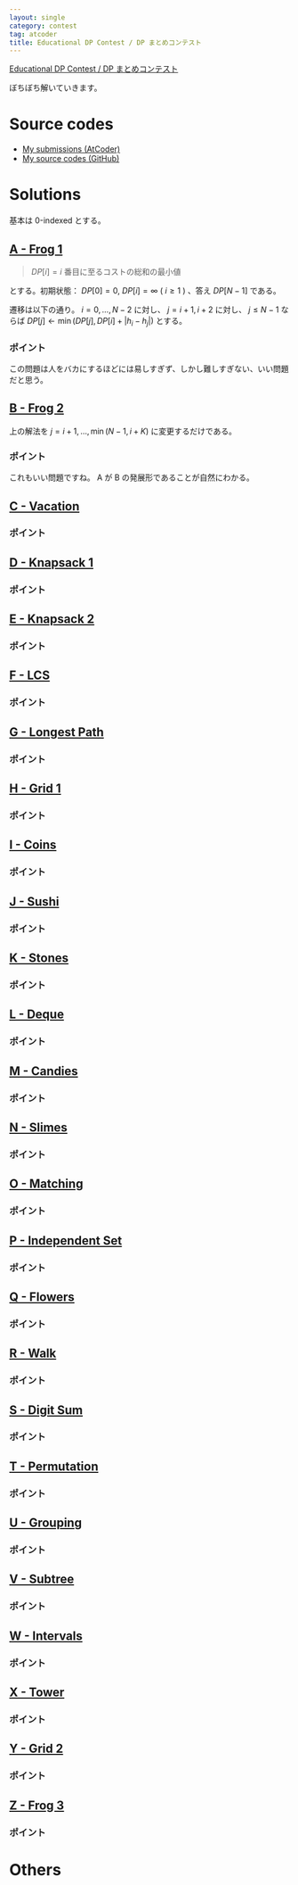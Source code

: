 ```yaml
---
layout: single
category: contest
tag: atcoder
title: Educational DP Contest / DP まとめコンテスト
---
```


[Educational DP Contest / DP まとめコンテスト](https://atcoder.jp/contests/dp)

ぼちぼち解いていきます。

# Source codes

- [My submissions (AtCoder)](https://atcoder.jp/contests/dp/submissions?f.User=kazunetakahashi)
- [My source codes (GitHub)](https://github.com/kazunetakahashi/atcoder/tree/master/2019/0118_dp)

# Solutions

基本は $0$-indexed とする。

## [A - Frog 1](https://atcoder.jp/contests/dp/tasks/dp_a)

> $DP[i] = i$ 番目に至るコストの総和の最小値

とする。初期状態： $DP[0] = 0$, $DP[i] = \infty$ ( $i \geq 1$ ) 、答え $DP[N - 1]$ である。

遷移は以下の通り。 $i = 0, \dots, N - 2$ に対し、 $j = i + 1, i + 2$ に対し、 $j \leq N - 1$ ならば $DP[j] \gets \min(DP[j], DP[i] + \lvert h _i - h _j \rvert )$ とする。

### ポイント

この問題は人をバカにするほどには易しすぎず、しかし難しすぎない、いい問題だと思う。

## [B - Frog 2](https://atcoder.jp/contests/dp/tasks/dp_b)

上の解法を $j = i + 1, \dots, \min(N - 1, i + K)$ に変更するだけである。

### ポイント

これもいい問題ですね。 A が B の発展形であることが自然にわかる。

## [C - Vacation](https://atcoder.jp/contests/dp/tasks/dp_c)



### ポイント



## [D - Knapsack 1](https://atcoder.jp/contests/dp/tasks/dp_d)



### ポイント



## [E - Knapsack 2](https://atcoder.jp/contests/dp/tasks/dp_e)



### ポイント



## [F - LCS](https://atcoder.jp/contests/dp/tasks/dp_f)



### ポイント



## [G - Longest Path](https://atcoder.jp/contests/dp/tasks/dp_g)



### ポイント



## [H - Grid 1](https://atcoder.jp/contests/dp/tasks/dp_h)



### ポイント



## [I - Coins](https://atcoder.jp/contests/dp/tasks/dp_i)



### ポイント



## [J - Sushi](https://atcoder.jp/contests/dp/tasks/dp_j)



### ポイント



## [K - Stones](https://atcoder.jp/contests/dp/tasks/dp_k)



### ポイント



## [L - Deque](https://atcoder.jp/contests/dp/tasks/dp_l)



### ポイント



## [M - Candies](https://atcoder.jp/contests/dp/tasks/dp_m)



### ポイント



## [N - Slimes](https://atcoder.jp/contests/dp/tasks/dp_n)



### ポイント



## [O - Matching](https://atcoder.jp/contests/dp/tasks/dp_o)



### ポイント



## [P - Independent Set](https://atcoder.jp/contests/dp/tasks/dp_p)



### ポイント



## [Q - Flowers](https://atcoder.jp/contests/dp/tasks/dp_q)



### ポイント



## [R - Walk](https://atcoder.jp/contests/dp/tasks/dp_r)



### ポイント



## [S - Digit Sum](https://atcoder.jp/contests/dp/tasks/dp_s)



### ポイント



## [T - Permutation](https://atcoder.jp/contests/dp/tasks/dp_t)



### ポイント



## [U - Grouping](https://atcoder.jp/contests/dp/tasks/dp_u)



### ポイント



## [V - Subtree](https://atcoder.jp/contests/dp/tasks/dp_v)



### ポイント



## [W - Intervals](https://atcoder.jp/contests/dp/tasks/dp_w)



### ポイント



## [X - Tower](https://atcoder.jp/contests/dp/tasks/dp_x)



### ポイント



## [Y - Grid 2](https://atcoder.jp/contests/dp/tasks/dp_y)



### ポイント



## [Z - Frog 3](https://atcoder.jp/contests/dp/tasks/dp_z)



### ポイント



# Others
